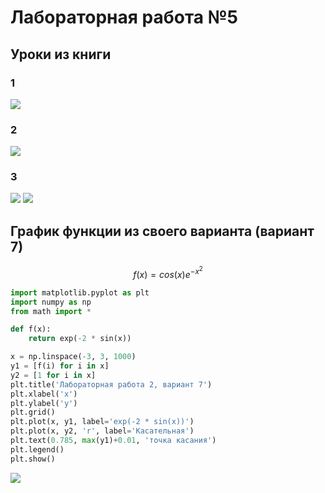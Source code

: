 # Лабораторная работа №5
## Уроки из книги
### 1
![](screens/1.png)
### 2
![](screens/2.png)
### 3
![](screens/3.png)
![](screens/33.png)
## График функции из своего варианта (вариант 7)
$$
f(x) = cos(x)e^{-x^2}
$$
```python
import matplotlib.pyplot as plt
import numpy as np
from math import *

def f(x):
    return exp(-2 * sin(x))

x = np.linspace(-3, 3, 1000)
y1 = [f(i) for i in x]
y2 = [1 for i in x]
plt.title('Лабораторная работа 2, вариант 7')
plt.xlabel('x')
plt.ylabel('y')
plt.grid()
plt.plot(x, y1, label='exp(-2 * sin(x))')
plt.plot(x, y2, 'r', label='Касательная')
plt.text(0.785, max(y1)+0.01, 'точка касания')
plt.legend()
plt.show()
```
![](screens/4.png)
